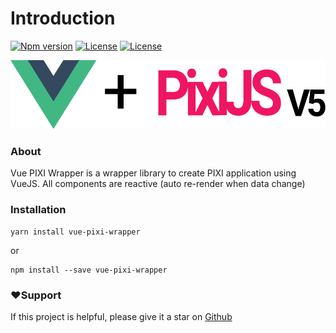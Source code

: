 # Introduction

 [![Npm version](https://img.shields.io/npm/v/vue-pixi-wrapper)](https://www.npmjs.com/package/vue-pixi-wrapper) [![License](https://img.shields.io/github/license/maitrungduc1410/vue-pixi-wrapper)](https://github.com/maitrungduc1410/vue-pixi-wrapper/blob/master/LICENSE) [![License](https://img.shields.io/github/stars/maitrungduc1410/vue-pixi-wrapper?style=social)](https://github.com/maitrungduc1410/vue-pixi-wrapper)

![Vue-pixi-wrapper](.gitbook/assets/group-1.png)

### About

Vue PIXI Wrapper is a wrapper library to create PIXI application using VueJS. All components are reactive \(auto re-render when data change\)

### Installation

```text
yarn install vue-pixi-wrapper
```

or

```text
npm install --save vue-pixi-wrapper
```

### ❤️Support

If this project is helpful, please give it a star on [Github](https://github.com/maitrungduc1410/vue-pixi-wrapper)

